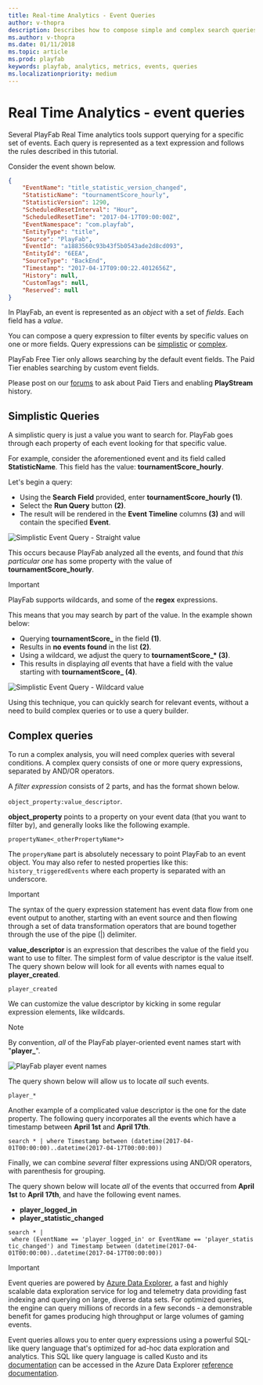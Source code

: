 ```yaml
---
title: Real-time Analytics - Event Queries
author: v-thopra
description: Describes how to compose simple and complex search queries for PlayFab events.
ms.author: v-thopra
ms.date: 01/11/2018
ms.topic: article
ms.prod: playfab
keywords: playfab, analytics, metrics, events, queries
ms.localizationpriority: medium
---
```


# Real Time Analytics - event queries

Several PlayFab Real Time analytics tools support querying for a specific set of events. Each query is represented as a text expression and follows the rules described in this tutorial.

Consider the event shown below.

```json
{
    "EventName": "title_statistic_version_changed",
    "StatisticName": "tournamentScore_hourly",
    "StatisticVersion": 1290,
    "ScheduledResetInterval": "Hour",
    "ScheduledResetTime": "2017-04-17T09:00:00Z",
    "EventNamespace": "com.playfab",
    "EntityType": "title",
    "Source": "PlayFab",
    "EventId": "a1883560c93b43f5b0543ade2d8cd093",
    "EntityId": "6EEA",
    "SourceType": "BackEnd",
    "Timestamp": "2017-04-17T09:00:22.4012656Z",
    "History": null,
    "CustomTags": null,
    "Reserved": null
}
```

In PlayFab, an event is represented as an *object* with a set of *fields*. Each field has a *value*.

You can compose a query expression to filter events by specific values on one or more fields. Query expressions can be [simplistic](#simplistic-queries) or [complex](#complex-queries).

PlayFab Free Tier only allows searching by the default event fields. The Paid Tier enables searching by custom event fields.

Please post on our [forums](https://community.playfab.com/questions/ask.html) to ask about Paid Tiers and enabling **PlayStream** history.

## Simplistic Queries

A simplistic query is just a value you want to search for. PlayFab goes through each property of each event looking for that specific value.

For example, consider the aforementioned event and its field called **StatisticName**.
This field has the value: **tournamentScore_hourly**.

Let's begin a query:

- Using the **Search Field** provided, enter **tournamentScore_hourly (1)**.
- Select the **Run Query** button **(2)**.
- The result will be rendered in the **Event Timeline** columns **(3)** and will contain the specified **Event**.

![Simplistic Event Query - Straight value](media/tutorials/simplistic-event-query-straight-value.png)  

This occurs because PlayFab analyzed all the events, and found that *this particular one* has some property with the value of **tournamentScore_hourly**.

> [!IMPORTANT]
> PlayFab supports wildcards, and some of the **regex** expressions.

This means that you may search by part of the value. In the example shown below:

- Querying **tournamentScore_** in the field **(1)**.
- Results in **no events found** in the list **(2)**.
- Using a wildcard, we adjust the query to **tournamentScore_\* (3)**.
- This results in displaying *all* events that have a field with the value starting with **tournamentScore_ (4)**.

![Simplistic Event Query - Wildcard value](media/tutorials/simplistic-event-query-wildcard-value.png)  

Using this technique, you can quickly search for relevant events, without a need to build complex queries or to use a query builder.

## Complex queries

To run a complex analysis, you will need complex queries with several conditions. A complex query consists of one or more query expressions, separated by AND/OR operators.

A *filter expression* consists of 2 parts, and has the format shown below.

`object_property:value_descriptor`.

**object_property** points to a property on your event data (that you want to filter by), and generally looks like the following example.

 `propertyName<_otherPropertyName*>`

The `properyName` part is absolutely necessary to point PlayFab to an event object. You may also refer to nested properties like this: `history_triggeredEvents` where each property is separated with an underscore.

> [!IMPORTANT]
> The syntax of the query expression statement has event data flow from one event output to another, starting with an event source and then flowing through a set of data transformation operators that are bound together through the use of the pipe (|) delimiter.

**value_descriptor** is an expression that describes the value of the field you want to use to filter. The simplest form of value descriptor is the value itself. The query shown below will look for all events with names equal to **player_created**.

`player_created`

We can customize the value descriptor by kicking in some regular expression elements, like wildcards.

> [!NOTE]
> By convention, *all* of the PlayFab player-oriented event names start with "**player_**".

![PlayFab player event names](media/tutorials/playfab-player-event-names.png)  

The query shown below will allow us to locate *all* such events.

`player_*`

Another example of a complicated value descriptor is the one for the date property. The following query incorporates all the events which have a timestamp between **April 1st** and **April 17th**.

`search * | where Timestamp between (datetime(2017-04-01T00:00:00)..datetime(2017-04-17T00:00:00))`

Finally, we can combine *several* filter expressions using AND/OR operators, with parenthesis for grouping.

The query shown below will locate *all* of the events that occurred from **April 1st** to **April 17th**, and have the following event names.

- **player_logged_in**
- **player_statistic_changed**

`search * | where (EventName == 'player_logged_in' or EventName == 'player_statistic_changed') and Timestamp between (datetime(2017-04-01T00:00:00)..datetime(2017-04-17T00:00:00))`

> [!IMPORTANT]
> Event queries are powered by [Azure Data Explorer](https://azure.microsoft.com/services/data-explorer/), a fast and highly scalable data exploration service for log and telemetry data providing fast indexing and querying on large, diverse data sets. For optimized queries, the engine can query millions of records in a few seconds - a demonstrable benefit for games producing high throughput or large volumes of gaming events.
>   
> Event queries allows you to enter query expressions using a powerful SQL-like query language that's optimized for ad-hoc data exploration and analytics.  This SQL like query language is called Kusto and its [documentation](https://docs.microsoft.com/azure/kusto/query/) can be accessed in the Azure Data Explorer [reference documentation](https://docs.microsoft.com/azure/kusto/query/).
